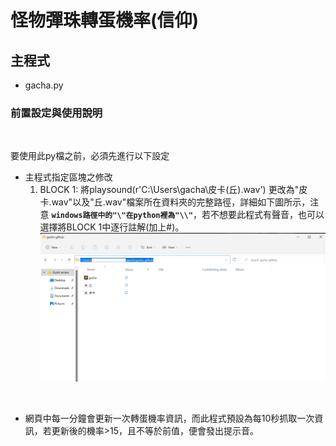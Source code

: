# 怪物彈珠轉蛋機率(信仰)

## 主程式

* gacha.py

### 前置設定與使用說明

<br>

要使用此py檔之前，必須先進行以下設定

* 主程式指定區塊之修改
    1. BLOCK 1: 將playsound(r'C:\\Users\\gacha\\皮卡(丘).wav') 更改為"皮卡.wav"以及"丘.wav"檔案所在資料夾的完整路徑，詳細如下圖所示，注意 **`windows路徑中的"\"在python裡為"\\"`**，若不想要此程式有聲音，也可以選擇將BLOCK 1中逐行註解(加上#)。 
    ![df](docs/path.png)

<br>

* 網頁中每一分鐘會更新一次轉蛋機率資訊，而此程式預設為每10秒抓取一次資訊，若更新後的機率>15，且不等於前值，便會發出提示音。

